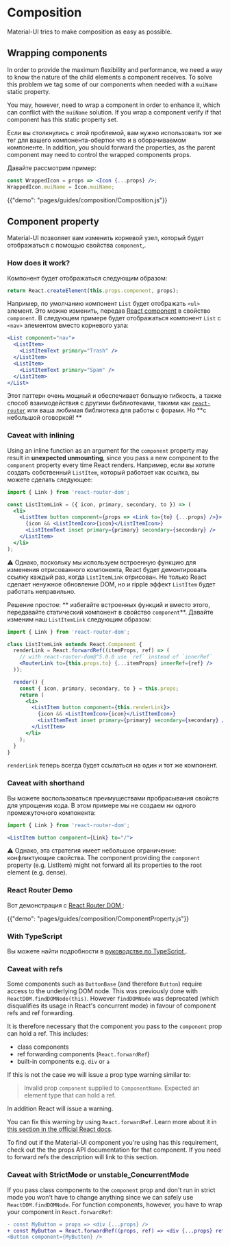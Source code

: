 # Composition

<p class="description">Material-UI tries to make composition as easy as possible.</p>

## Wrapping components

In order to provide the maximum flexibility and performance, we need a way to know the nature of the child elements a component receives. To solve this problem we tag some of our components when needed with a `muiName` static property.

You may, however, need to wrap a component in order to enhance it, which can conflict with the `muiName` solution. If you wrap a component verify if that component has this static property set.

Если вы столкнулись с этой проблемой, вам нужно использовать тот же тег для вашего компонента-обертки что и в оборачиваемом компоненте. In addition, you should forward the properties, as the parent component may need to control the wrapped components props.

Давайте рассмотрим пример:

```jsx
const WrappedIcon = props => <Icon {...props} />;
WrappedIcon.muiName = Icon.muiName;
```

{{"demo": "pages/guides/composition/Composition.js"}}

## Component property

Material-UI позволяет вам изменить корневой узел, который будет отображаться с помощью свойства `component`,.

### How does it work?

Компонент будет отображаться следующим образом:

```js
return React.createElement(this.props.component, props);
```

Например, по умолчанию компонент `List` будет отображать `<ul>` элемент. Это можно изменить, передав [React component](https://reactjs.org/docs/components-and-props.html#function-and-class-components) в свойство `component`. В следующем примере будет отображаться компонент `List` с `<nav>` элементом вместо корневого узла:

```jsx
<List component="nav">
  <ListItem>
    <ListItemText primary="Trash" />
  </ListItem>
  <ListItem>
    <ListItemText primary="Spam" />
  </ListItem>
</List>
```

Этот паттерн очень мощный и обеспечивает большую гибкость, а также способ взаимодействия с другими библиотеками, такими как [`react-router`](#react-router-demo) или ваша любимая библиотека для работы с форами. Но **с небольшой оговоркой! **

### Caveat with inlining

Using an inline function as an argument for the `component` property may result in **unexpected unmounting**, since you pass a new component to the `component` property every time React renders. Например, если вы хотите создать собственный `ListItem`, который работает как ссылка, вы можете сделать следующее:

```jsx
import { Link } from 'react-router-dom';

const ListItemLink = ({ icon, primary, secondary, to }) => (
  <li>
    <ListItem button component={props => <Link to={to} {...props} />}>
      {icon && <ListItemIcon>{icon}</ListItemIcon>}
      <ListItemText inset primary={primary} secondary={secondary} />
    </ListItem>
  </li>
);
```

⚠️ Однако, поскольку мы используем встроенную функцию для изменения отрисованного компонента, React будет демонтировать ссылку каждый раз, когда `ListItemLink` отрисован. Не только React сделает ненужное обновление DOM, но и ripple эффект `ListItem` будет работать неправильно.

Решение простое: ** избегайте встроенных функций и вместо этого, передавайте статический компонент в свойство `component`**. Давайте изменим наш `ListItemLink` следующим образом:

```jsx
import { Link } from 'react-router-dom';

class ListItemLink extends React.Component {
  renderLink = React.forwardRef((itemProps, ref) => (
    // with react-router-dom@^5.0.0 use `ref` instead of `innerRef`
    <RouterLink to={this.props.to} {...itemProps} innerRef={ref} />
  ));

  render() {
    const { icon, primary, secondary, to } = this.props;
    return (
      <li>
        <ListItem button component={this.renderLink}>
          {icon && <ListItemIcon>{icon}</ListItemIcon>}
          <ListItemText inset primary={primary} secondary={secondary} />
        </ListItem>
      </li>
    );
  }
}
```

`renderLink` теперь всегда будет ссылаться на один и тот же компонент.

### Caveat with shorthand

Вы можете воспользоваться преимуществами пробрасывания свойств для упрощения кода. В этом примере мы не создаем ни одного промежуточного компонента:

```jsx
import { Link } from 'react-router-dom';

<ListItem button component={Link} to="/">
```

⚠️ Однако, эта стратегия имеет небольшое ограничение: конфликтующие свойства. The component providing the `component` property (e.g. ListItem) might not forward all its properties to the root element (e.g. dense).

### React Router Demo

Вот демонстрация с [ React Router DOM ](https://github.com/ReactTraining/react-router):

{{"demo": "pages/guides/composition/ComponentProperty.js"}}

### With TypeScript

Вы можете найти подробности в [ руководстве по TypeScript ](/guides/typescript#usage-of-component-property).

### Caveat with refs

Some components such as `ButtonBase` (and therefore `Button`) require access to the underlying DOM node. This was previously done with `ReactDOM.findDOMNode(this)`. However `findDOMNode` was deprecated (which disqualifies its usage in React's concurrent mode) in favour of component refs and ref forwarding.

It is therefore necessary that the component you pass to the `component` prop can hold a ref. This includes:

- class components
- ref forwarding components (`React.forwardRef`)
- built-in components e.g. `div` or `a`

If this is not the case we will issue a prop type warning similar to:

> Invalid prop `component` supplied to `ComponentName`. Expected an element type that can hold a ref.

In addition React will issue a warning.

You can fix this warning by using `React.forwardRef`. Learn more about it in [this section in the official React docs](https://reactjs.org/docs/forwarding-refs.html).

To find out if the Material-UI component you're using has this requirement, check out the the props API documentation for that component. If you need to forward refs the description will link to this section.

### Caveat with StrictMode or unstable_ConcurrentMode

If you pass class components to the `component` prop and don't run in strict mode you won't have to change anything since we can safely use `ReactDOM.findDOMNode`. For function components, however, you have to wrap your component in `React.forwardRef`:

```diff
- const MyButton = props => <div {...props} />
+ const MyButton = React.forwardRef((props, ref) => <div {...props} ref={ref} />)
<Button component={MyButton} />
```
